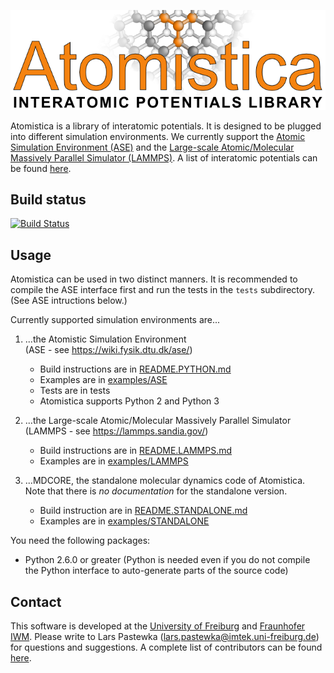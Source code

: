 ![Atomistica](images/logo.png)

Atomistica is a library of interatomic potentials. It is designed to be plugged
into different simulation environments. We currently support the
[Atomic Simulation Environment (ASE)](https://wiki.fysik.dtu.dk/ase/) and
the [Large-scale Atomic/Molecular Massively Parallel Simulator (LAMMPS)](http://lammps.sandia.gov/).
A list of interatomic potentials can be found [here](POTENTIALS.md).

Build status
------------

[![Build Status](https://travis-ci.org/Atomistica/atomistica.svg?branch=master)](https://travis-ci.org/Atomistica/atomistica)

Usage
-----

Atomistica can be used in two distinct manners. It is recommended to compile the
ASE interface first and run the tests in the `tests` subdirectory. (See ASE
intructions below.)

Currently supported simulation environments are...

1.  ...the Atomistic Simulation Environment   
    (ASE - see https://wiki.fysik.dtu.dk/ase/)
    * Build instructions are in [README.PYTHON.md](README.PYTHON.md)
    * Examples are in [examples/ASE](examples/ASE)
    * Tests are in tests
    * Atomistica supports Python 2 and Python 3

2.  ...the Large-scale Atomic/Molecular Massively Parallel Simulator   
    (LAMMPS - see https://lammps.sandia.gov/)
    * Build instructions are in [README.LAMMPS.md](README.LAMMPS.md)
    * Examples are in [examples/LAMMPS](examples/LAMMPS)

3.  ...MDCORE, the standalone molecular dynamics code of Atomistica.
    Note that there is _no documentation_ for the standalone version.
    * Build instruction are in [README.STANDALONE.md](README.STANDALONE.md)
    * Examples are in [examples/STANDALONE](examples/STANDALONE)

You need the following packages:

* Python 2.6.0 or greater (Python is needed even if you do not compile the
  Python interface to auto-generate parts of the source code)


Contact
-------

This software is developed at the
[University of Freiburg](http://www.imtek.uni-freiburg.de/laboratories/simulation)
and
[Fraunhofer IWM](http://www.en.iwm.fraunhofer.de/business-units/tribology/multiscale-modeling-and-tribosimulation/).
Please write to Lars Pastewka (lars.pastewka@imtek.uni-freiburg.de) for questions and suggestions.
A complete list of contributors can be found [here](AUTHORS.md).
